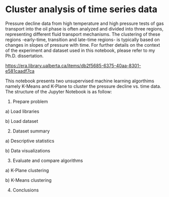# Cluster analysis of time series data

Pressure decline data from high temperature and high pressure tests of gas transport into the oil phase is often analyzed and divided into three regions, representing different fluid transport mechanisms. The clustering of these regions -early-time, transition and late-time regions- is typically based on changes in slopes of pressure with time. For further details on the context of the experiment and dataset used in this notebook, please refer to my Ph.D. dissertation. 

https://era.library.ualberta.ca/items/db2f5685-6375-40aa-8301-e581caadf7ca

This notebook presents two unsupervised machine learning algorthims namely K-Means and K-Plane to cluster the pressure decline vs. time data. The structure of the Jupyter Notebook is as follow:

1. Prepare problem

a) Load libraries

b) Load dataset

2. Dataset summary

a) Descriptive statistics

b) Data visualizations

3. Evaluate and compare algorithms

a) K-Plane clustering

b) K-Means clustering

4. Conclusions

